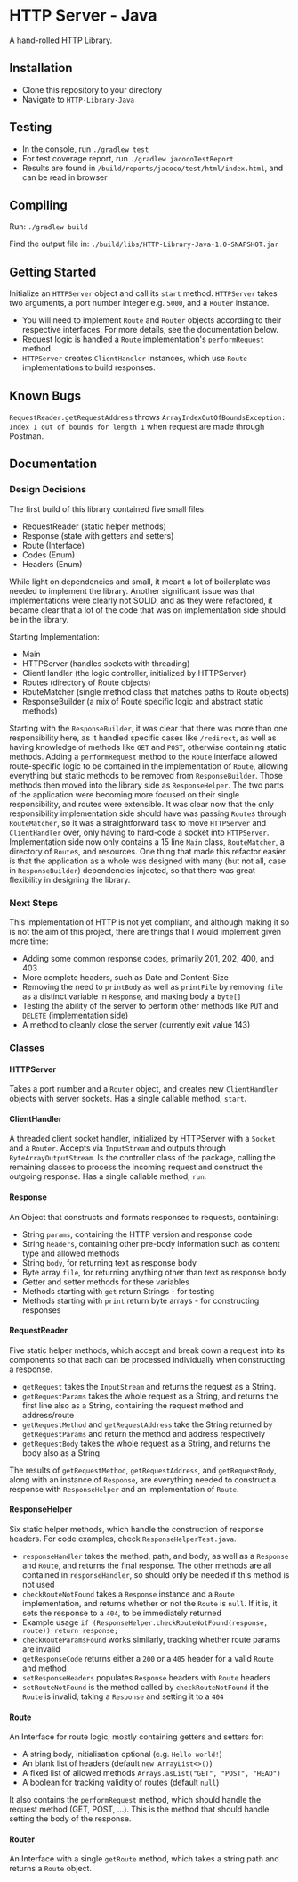 # HTTP Server - Java

A hand-rolled HTTP Library.

## Installation
 
 - Clone this repository to your directory
 - Navigate to `HTTP-Library-Java`
 
## Testing
 
 - In the console, run `./gradlew test`
 - For test coverage report, run `./gradlew jacocoTestReport`
 - Results are found in `/build/reports/jacoco/test/html/index.html`, and can be read in browser
 
## Compiling
 
Run: `./gradlew build`

Find the output file in: `./build/libs/HTTP-Library-Java-1.0-SNAPSHOT.jar`  

## Getting Started

Initialize an `HTTPServer` object and call its `start` method.
`HTTPServer` takes two arguments, a port number integer e.g. `5000`, and a `Router` instance.

- You will need to implement `Route` and `Router` objects according to their respective interfaces. For more details, see the documentation below.
- Request logic is handled a `Route` implementation's `performRequest` method.
- `HTTPServer` creates `ClientHandler` instances, which use `Route` implementations to build responses. 

## Known Bugs

`RequestReader.getRequestAddress` throws `ArrayIndexOutOfBoundsException: Index 1 out of bounds for length 1` when request are made through Postman.

## Documentation

### Design Decisions

The first build of this library contained five small files:
- RequestReader (static helper methods)
- Response (state with getters and setters)
- Route (Interface)
- Codes (Enum)
- Headers (Enum)

While light on dependencies and small, it meant a lot of boilerplate was needed to implement the library.
Another significant issue was that implementations were clearly not SOLID, and as they were refactored, it became clear that a lot of the code that was on implementation side should be in the library.

Starting Implementation:
- Main
- HTTPServer (handles sockets with threading)
- ClientHandler (the logic controller, initialized by HTTPServer)
- Routes (directory of Route objects)
- RouteMatcher (single method class that matches paths to Route objects)
- ResponseBuilder (a mix of Route specific logic and abstract static methods)

Starting with the `ResponseBuilder`, it was clear that there was more than one responsibility here, as it handled specific cases like `/redirect`, as well as having knowledge of methods like `GET` and `POST`, otherwise containing static methods.
Adding a `performRequest` method to the `Route` interface allowed route-specific logic to be contained in the implementation of `Route`, allowing everything but static methods to be removed from `ResponseBuilder`. Those methods then moved into the library side as `ResponseHelper`. The two parts of the application were becoming more focused on their single responsibility, and routes were extensible.
It was clear now that the only responsibility implementation side should have was passing `Route`s through `RouteMatcher`, so it was a straightforward task to move `HTTPServer` and `ClientHandler` over, only having to hard-code a socket into `HTTPServer`.
Implementation side now only contains a 15 line `Main` class, `RouteMatcher`, a directory of `Route`s, and resources.
One thing that made this refactor easier is that the application as a whole was designed with many (but not all, case in `ResponseBuilder`) dependencies injected, so that there was great flexibility in designing the library. 

### Next Steps

This implementation of HTTP is not yet compliant, and although making it so is not the aim of this project, there are things that I would implement given more time:
- Adding some common response codes, primarily 201, 202, 400, and 403
- More complete headers, such as Date and Content-Size
- Removing the need to `printBody` as well as `printFile` by removing `file` as a distinct variable in `Response`, and making body a `byte[]`
- Testing the ability of the server to perform other methods like `PUT` and `DELETE` (implementation side)
- A method to cleanly close the server (currently exit value 143)

### Classes

#### HTTPServer

Takes a port number and a `Router` object, and creates new `ClientHandler` objects with server sockets.
Has a single callable method, `start`.

#### ClientHandler

A threaded client socket handler, initialized by HTTPServer with a `Socket` and a `Router`.
Accepts via `InputStream` and outputs through `ByteArrayOutputStream`.
Is the controller class of the package, calling the remaining classes to process the incoming request and construct the outgoing response.
Has a single callable method, `run`.

#### Response

An Object that constructs and formats responses to requests, containing:

- String `params`, containing the HTTP version and response code
- String `headers`, containing other pre-body information such as content type and allowed methods
- String `body`, for returning text as response body
- Byte array `file`, for returning anything other than text as response body
- Getter and setter methods for these variables
- Methods starting with `get` return Strings - for testing
- Methods starting with `print` return byte arrays - for constructing responses

#### RequestReader

Five static helper methods, which accept and break down a request into its components so that each can be processed individually when constructing a response.

- `getRequest` takes the `InputStream` and returns the request as a String.
- `getRequestParams` takes the whole request as a String, and returns the first line also as a String, containing the request method and address/route
- `getRequestMethod` and `getRequestAddress` take the String returned by `getRequestParams` and return the method and address respectively
- `getRequestBody` takes the whole request as a String, and returns the body also as a String

The results of `getRequestMethod`, `getRequestAddress`, and `getRequestBody`, along with an instance of `Response`, are everything needed to construct a response with `ResponseHelper` and an implementation of `Route`.

#### ResponseHelper

Six static helper methods, which handle the construction of response headers.
For code examples, check `ResponseHelperTest.java`.

- `responseHandler` takes the method, path, and body, as well as a `Response` and `Route`, and returns the final response. The other methods are all contained in `responseHandler`, so should only be needed if this method is not used
- `checkRouteNotFound` takes a `Response` instance and a `Route` implementation, and returns whether or not the `Route` is `null`. If it is, it sets the response to a `404`, to be immediately returned
- Example usage `if (ResponseHelper.checkRouteNotFound(response, route)) return response;`
- `checkRouteParamsFound` works similarly, tracking whether route params are invalid
- `getResponseCode` returns either a `200` or a `405` header for a valid `Route` and method
- `setResponseHeaders` populates `Response` headers with `Route` headers
- `setRouteNotFound` is the method called by `checkRouteNotFound` if the `Route` is invalid, taking a `Response` and setting it to a `404`

#### Route

An Interface for route logic, mostly containing getters and setters for:

- A string body, initialisation optional (e.g. `Hello world!`)
- An blank list of headers (default `new ArrayList<>()`)
- A fixed list of allowed methods `Arrays.asList("GET", "POST", "HEAD")`
- A boolean for tracking validity of routes (default `null`)

It also contains the `performRequest` method, which should handle the request method (GET, POST, ...). This is the method that should handle setting the body of the response.

#### Router

An Interface with a single `getRoute` method, which takes a string path and returns a `Route` object.
